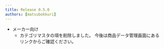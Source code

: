 ```yaml
---
title: Release 0.5.0
authors: [matsubokkuri]
---
```


<!-- truncate -->

- メーカー向け
  - カテゴリマスタの項を削除しました。 今後は商品データ管理画面にあるリンクからご確認ください。

